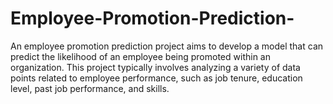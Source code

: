 # Employee-Promotion-Prediction-
An employee promotion prediction project aims to develop a model that can predict the likelihood of an employee being promoted within an organization. This project typically involves analyzing a variety of data points related to employee performance, such as job tenure, education level, past job performance, and skills.
